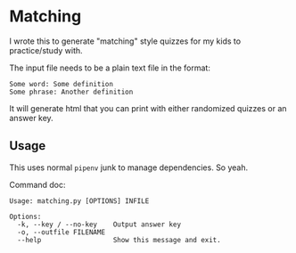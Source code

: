 # Matching

I wrote this to generate "matching" style quizzes for my kids to practice/study
with.

The input file needs to be a plain text file in the format:
```
Some word: Some definition
Some phrase: Another definition
```

It will generate html that you can print with either randomized quizzes or an
answer key.

## Usage

This uses normal `pipenv` junk to manage dependencies.  So yeah.

Command doc:

```
Usage: matching.py [OPTIONS] INFILE

Options:
  -k, --key / --no-key    Output answer key
  -o, --outfile FILENAME
  --help                  Show this message and exit.
```
